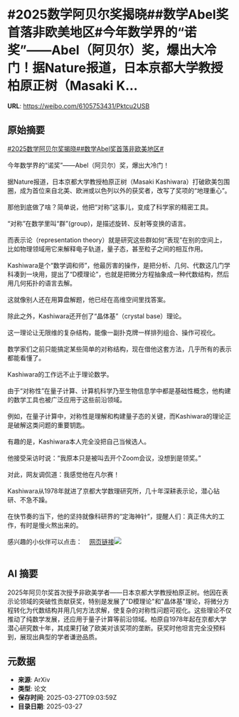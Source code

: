# #2025数学阿贝尔奖揭晓##数学Abel奖首落非欧美地区#今年数学界的“诺奖”——Abel（阿贝尔）奖，爆出大冷门！据Nature报道，日本京都大学教授柏原正树（Masaki K...

**URL**: https://weibo.com/6105753431/Pktcu2USB

## 原始摘要

<a href="https://m.weibo.cn/search?containerid=231522type%3D1%26t%3D10%26q%3D%232025%E6%95%B0%E5%AD%A6%E9%98%BF%E8%B4%9D%E5%B0%94%E5%A5%96%E6%8F%AD%E6%99%93%23&amp;extparam=%232025%E6%95%B0%E5%AD%A6%E9%98%BF%E8%B4%9D%E5%B0%94%E5%A5%96%E6%8F%AD%E6%99%93%23" data-hide=""><span class="surl-text">#2025数学阿贝尔奖揭晓#</span></a><a href="https://m.weibo.cn/search?containerid=231522type%3D1%26t%3D10%26q%3D%23%E6%95%B0%E5%AD%A6Abel%E5%A5%96%E9%A6%96%E8%90%BD%E9%9D%9E%E6%AC%A7%E7%BE%8E%E5%9C%B0%E5%8C%BA%23&amp;extparam=%23%E6%95%B0%E5%AD%A6Abel%E5%A5%96%E9%A6%96%E8%90%BD%E9%9D%9E%E6%AC%A7%E7%BE%8E%E5%9C%B0%E5%8C%BA%23" data-hide=""><span class="surl-text">#数学Abel奖首落非欧美地区#</span></a><br><br>今年数学界的“诺奖”——Abel（阿贝尔）奖，爆出大冷门！<br><br>据Nature报道，日本京都大学教授柏原正树（Masaki Kashiwara）打破欧美包围圈，成为首位来自北美、欧洲或以色列以外的获奖者，改写了奖项的“地理重心”。<br><br>那他到底做了啥？简单说，他把“对称”这事儿，变成了科学家的精密工具。<br><br>“对称”在数学里叫“群”(group)，是描述旋转、反射等变换的语言。<br><br>而表示论（representation theory）就是研究这些群如何“表现”在别的空间上，比如物理领域用它来解释电子轨道，量子态，甚至粒子之间的相互作用。<br><br>Kashiwara是个“数学调和师”，他最厉害的操作，是把分析、几何、代数这几门学科凑到一块用，提出了“D模理论”，也就是把微分方程抽象成一种代数结构，然后用几何拓扑的语言去解。<br><br>这就像别人还在用算盘解题，他已经在高维空间里找答案。<br><br>除此之外，Kashiwara还开创了“晶体基”（crystal base）理论。<br><br>这一理论让无限维的复杂结构，能像一副扑克牌一样排列组合、操作可视化。<br><br>数学家们之前只能搞定某些简单的对称结构，现在借他这套方法，几乎所有的表示都能看懂了。<br><br>Kashiwara的工作远不止于理论数学。<br><br>由于“对称性”在量子计算、计算机科学乃至生物信息学中都是基础性概念，他构建的数学工具也被广泛应用于这些前沿领域。<br><br>例如，在量子计算中，对称性是理解和构建量子态的关键，而Kashiwara的理论正是破解这类问题的重要钥匙。<br><br>有趣的是，Kashiwara本人完全没把自己当候选人。<br><br>他接受采访时说：“我原本只是被叫去开个Zoom会议，没想到是领奖。”<br><br>对此，网友调侃道：我感觉他在凡尔赛！<br><br>Kashiwara从1978年就进了京都大学数理研究所，几十年深耕表示论，潜心钻研、不急不躁。<br><br>在快节奏的当下，他的坚持就像科研界的“定海神针”，提醒人们：真正伟大的工作，有时是慢火熬出来的。<br><br>感兴趣的小伙伴可以点击：<a href="https://weibo.cn/sinaurl?u=https%3A%2F%2Fwww.nature.com%2Farticles%2Fd41586-025-00949-9" data-hide=""><span class="url-icon"><img style="width: 1rem;height: 1rem" src="https://h5.sinaimg.cn/upload/2015/09/25/3/timeline_card_small_web_default.png" referrerpolicy="no-referrer"></span><span class="surl-text">网页链接</span></a><img style="" src="https://tvax3.sinaimg.cn/large/006Fd7o3gy1hzvf9a2unxj30lb0dn10t.jpg" referrerpolicy="no-referrer"><br><br>

## AI 摘要

2025年阿贝尔奖首次授予非欧美学者——日本京都大学教授柏原正树。他因在表示论领域的突破性贡献获奖，特别是发展了"D模理论"和"晶体基"理论，将微分方程转化为代数结构并用几何方法求解，使复杂的对称性问题可视化。这些理论不仅推动了纯数学发展，还应用于量子计算等前沿领域。柏原自1978年起在京都大学潜心研究数十年，其成果打破了欧美对该奖项的垄断。获奖时他坦言完全没预料到，展现出典型的学者谦逊品质。

## 元数据

- **来源**: ArXiv
- **类型**: 论文
- **保存时间**: 2025-03-27T09:03:59Z
- **目录日期**: 2025-03-27

